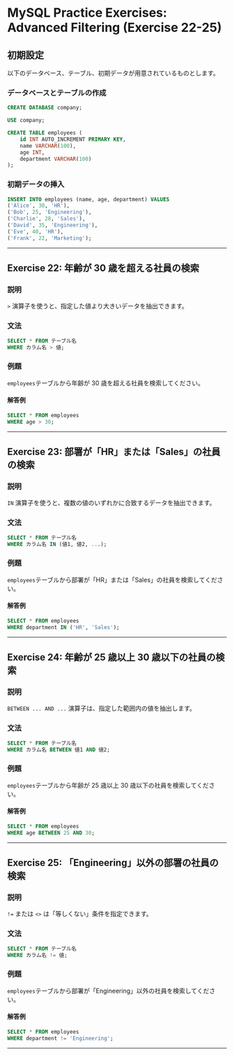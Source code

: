 # MySQL Practice Exercises: Advanced Filtering (Exercise 22-25)

## 初期設定

以下のデータベース、テーブル、初期データが用意されているものとします。

### データベースとテーブルの作成

```sql
CREATE DATABASE company;

USE company;

CREATE TABLE employees (
    id INT AUTO_INCREMENT PRIMARY KEY,
    name VARCHAR(100),
    age INT,
    department VARCHAR(100)
);
```

### 初期データの挿入

```sql
INSERT INTO employees (name, age, department) VALUES
('Alice', 30, 'HR'),
('Bob', 25, 'Engineering'),
('Charlie', 28, 'Sales'),
('David', 35, 'Engineering'),
('Eve', 40, 'HR'),
('Frank', 22, 'Marketing');
```

---

## Exercise 22: 年齢が 30 歳を超える社員の検索

### 説明

`>` 演算子を使うと、指定した値より大きいデータを抽出できます。

### 文法

```sql
SELECT * FROM テーブル名
WHERE カラム名 > 値;
```

### 例題

`employees`テーブルから年齢が 30 歳を超える社員を検索してください。

#### 解答例

```sql
SELECT * FROM employees
WHERE age > 30;
```

---

## Exercise 23: 部署が「HR」または「Sales」の社員の検索

### 説明

`IN` 演算子を使うと、複数の値のいずれかに合致するデータを抽出できます。

### 文法

```sql
SELECT * FROM テーブル名
WHERE カラム名 IN (値1, 値2, ...);
```

### 例題

`employees`テーブルから部署が「HR」または「Sales」の社員を検索してください。

#### 解答例

```sql
SELECT * FROM employees
WHERE department IN ('HR', 'Sales');
```

---

## Exercise 24: 年齢が 25 歳以上 30 歳以下の社員の検索

### 説明

`BETWEEN ... AND ...` 演算子は、指定した範囲内の値を抽出します。

### 文法

```sql
SELECT * FROM テーブル名
WHERE カラム名 BETWEEN 値1 AND 値2;
```

### 例題

`employees`テーブルから年齢が 25 歳以上 30 歳以下の社員を検索してください。

#### 解答例

```sql
SELECT * FROM employees
WHERE age BETWEEN 25 AND 30;
```

---

## Exercise 25: 「Engineering」以外の部署の社員の検索

### 説明

`!=` または `<>` は「等しくない」条件を指定できます。

### 文法

```sql
SELECT * FROM テーブル名
WHERE カラム名 != 値;
```

### 例題

`employees`テーブルから部署が「Engineering」以外の社員を検索してください。

#### 解答例

```sql
SELECT * FROM employees
WHERE department != 'Engineering';
```

---